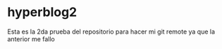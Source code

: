 # hyperblog2
Esta es la 2da prueba del repositorio para hacer mi git remote ya que la anterior me fallo
